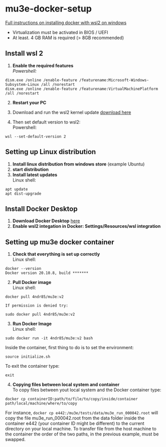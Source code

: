 # mu3e-docker-setup

[Full instructions on installing docker with wsl2 on windows](https://docs.docker.com/docker-for-windows/wsl/)  
- Virtualization must be activated in BIOS / UEFI
- At least. 4 GB RAM is required (> 8GB recommended)

## Install wsl 2
1. **Enable the required features**  
*Powershell:*
```
dism.exe /online /enable-feature /featurename:Microsoft-Windows-Subsystem-Linux /all /norestart
dism.exe /online /enable-feature /featurename:VirtualMachinePlatform /all /norestart
```

2. **Restart your PC**

3. Download and run the wsl2 kernel update [download here](https://wslstorestorage.blob.core.windows.net/wslblob/wsl_update_x64.msi)

4. Then set default version to wsl2:  
Powershell:
```
wsl --set-default-version 2
```

## Setting up Linux distribution

1. **Install linux distribution from windows store** (example Ubuntu)
2. **start distribution**
3. **Install latest updates**  
Linux shell:
```
apt update 
apt dist-upgrade
```

## Install Docker Desktop

1. **Download Docker Desktop** [here](https://hub.docker.com/editions/community/docker-ce-desktop-windows/)
2. **Enable wsl2 integation in Docker: Settings/Resources/wsl integration**

## Setting up mu3e docker container
1. **Check that everything is set up correctly**  
Linux shell:
```
docker --version
Docker version 20.10.8, build *******
```

2. **Pull Docker image**   
Linux shell:
```
docker pull 4ndr85/mu3e:v2
```   

    If permission is denied try:

```
sudo docker pull 4ndr85/mu3e:v2
```

3. **Run Docker  Image**   
Linux shell:
```
sudo docker run -it 4ndr85/mu3e:v2 bash
```   
Inside the container, first thing to do is to set the environment:
```
source initialize.sh
```   
To exit the container type:
```
exit
```

4. **Copying files between local system and container**   
To copy files between yout local system and the Docker container type:
```
docker cp containerID:path/to/file/to/copy/inside/container path/local/machine/where/to/copy
``` 
For instance, ```docker cp e442:/mu3e/tests/data/mu3e_run_000042.root``` will copy the file mu3e_run_000042.root from the data folder inside the container e442 (your container ID might be different) to the current directory on your local machine. To transfer file from the host machine to the container the order of the two paths, in the previous example, must be swapped. 
